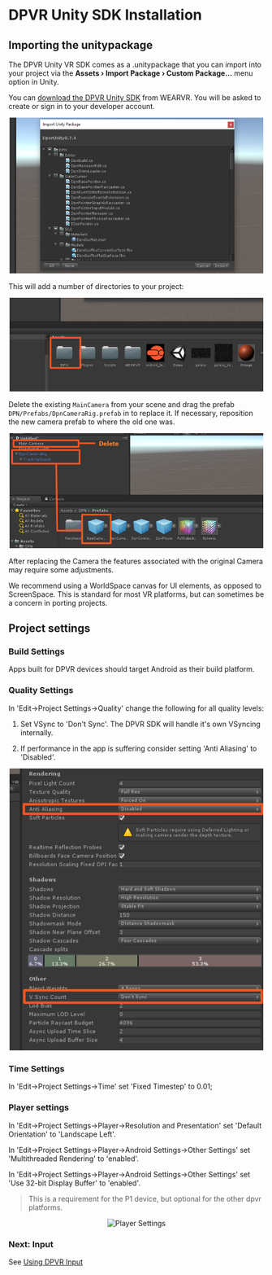 
# DPVR Unity SDK Installation

## Importing the unitypackage

The DPVR Unity VR SDK comes as a .unitypackage that you can import into your project via the **Assets › Import Package › Custom Package...** menu option in Unity.

You can <a href="https://users.wearvr.com/developers/devices/dpvr-goblin/resources/vr-unity-package" target="_blank">download the DPVR Unity SDK</a> from WEARVR. You will be asked to create or sign in to your developer account.

<p align="center">
  <img alt="Import the .unitypackage as custom package"  width="500px" src="assets/ImportUnityPackageImage.png">
</p>

This will add a number of directories to your project:

<p align="center">
  <img alt="Files included in the unity package"  width="500px" src="assets/VRSDKAssetsImage.png">
</p>

Delete the existing `MainCamera` from your scene and drag the prefab `DPN/Prefabs/DpnCameraRig.prefab` in to replace it. If necessary, reposition the new camera prefab to where the old one was.

<p align="center">
  <img alt="Drag the DpnCameraRig.prefab into your scene" width="500px" src="assets/DragPrefabIntoScene.png">
</p>

After replacing the Camera the features associated with the original Camera may require some adjustments.

We recommend using a WorldSpace canvas for UI elements, as opposed to ScreenSpace. This is standard for most VR platforms, but can sometimes be a concern in porting projects.

## Project settings

### Build Settings

Apps built for DPVR devices should target Android as their build platform.

### Quality Settings

In 'Edit->Project Settings->Quality' change the following for all quality levels:

1.  Set VSync to 'Don't Sync'. The DPVR SDK will handle it's own VSyncing internally.

2.  If performance in the app is suffering consider setting 'Anti Aliasing' to 'Disabled'.

<p align="center">
  <img alt="Quality Settings"  width="500px" src="assets/QualitySettings.png">
</p>

### Time Settings

In 'Edit->Project Settings->Time' set 'Fixed Timestep' to 0.01;

### Player settings 

In 'Edit->Project Settings->Player->Resolution and Presentation' set 'Default Orientation' to 'Landscape Left'.

In 'Edit->Project Settings->Player->Android Settings->Other Settings' set 'Multithreaded Rendering' to 'enabled'.

In 'Edit->Project Settings->Player->Android Settings->Other Settings' set 'Use 32-bit Display Buffer' to 'enabled'.
> This is a requirement for the P1 device, but optional for the other dpvr platforms.

<p align="center">
  <img alt="Player Settings"  width="500px" src="assets/PlayerSettings.png">
</p>

### Next: Input

See [Using DPVR Input](/docs/dpvr-all-in-one-controllers.md)
